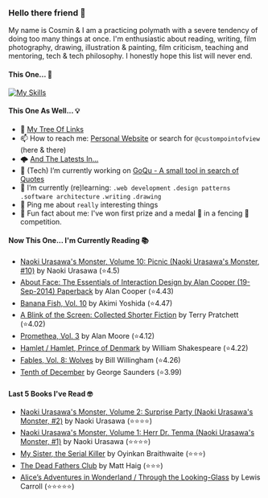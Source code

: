 ### Hello there friend 👋

My name is Cosmin & I am a practicing polymath with a severe tendency of doing too many things at once.
I'm enthusiastic about reading, writing, film photography, drawing, illustration & painting, film criticism, teaching and mentoring, tech & tech philosophy.
I honestly hope this list will never end.

#### This One... 🧠
[![My Skills](https://skillicons.dev/icons?i=linux,html,css,tailwind,js,ts,nextjs,gatsby,nodejs,react,go,py,dart,flutter,figma,webpack,electron,rabbitmq,raspberrypi,jenkins,netlify,ansible,aws,azure,gcp,mongodb,redis,sqlite,bash,powershell,docker,git,vscode&perline=15)](https://skillicons.dev)

#### This One As Well... 💡
- 🌲 [My Tree Of Links](https://linktr.ee/custompointofview)
- 📫 How to reach me: [Personal Website](https://custompointofview.com/) or search for `@custompointofview` (here & there)
- 🌩️ [And The Latests In...](https://custompointofview.com/latests)
- 🔭 (Tech) I’m currently working on [GoQu - A small tool in search of Quotes](https://github.com/custompointofview/goqu)
- 🌱 I’m currently (re)learning: `.web development` `.design patterns` `.software architecture` `.writing` `.drawing` 
- 💬 Ping me about `really` interesting things
- 🐡 Fun fact about me: I've won first prize and a medal 🥇 in a fencing 🤺 competition.

#### Now This One... I'm Currently Reading 📚
<!-- GOODREADS-LIST:START -->
- [Naoki Urasawa's Monster, Volume 10: Picnic (Naoki Urasawa's Monster, #10)](https://www.goodreads.com/review/show/6469273760?utm_medium=api&utm_source=rss) by Naoki Urasawa (⭐️4.5)
- [About Face: The Essentials of Interaction Design by Alan Cooper (19-Sep-2014) Paperback](https://www.goodreads.com/review/show/5957343999?utm_medium=api&utm_source=rss) by Alan Cooper (⭐️4.43)
- [Banana Fish, Vol. 10](https://www.goodreads.com/review/show/4602429210?utm_medium=api&utm_source=rss) by Akimi Yoshida (⭐️4.47)
- [A Blink of the Screen: Collected Shorter Fiction](https://www.goodreads.com/review/show/3570112383?utm_medium=api&utm_source=rss) by Terry Pratchett (⭐️4.02)
- [Promethea, Vol. 3](https://www.goodreads.com/review/show/3403029181?utm_medium=api&utm_source=rss) by Alan Moore (⭐️4.12)
- [Hamlet / Hamlet, Prince of Denmark](https://www.goodreads.com/review/show/3395531630?utm_medium=api&utm_source=rss) by William Shakespeare (⭐️4.22)
- [Fables, Vol. 8: Wolves](https://www.goodreads.com/review/show/3084491891?utm_medium=api&utm_source=rss) by Bill Willingham (⭐️4.26)
- [Tenth of December](https://www.goodreads.com/review/show/3349948960?utm_medium=api&utm_source=rss) by George Saunders (⭐️3.99)
<!-- GOODREADS-LIST:END -->

#### Last 5 Books I've Read 🤓
<!-- GOODREADS-READ-LIST:START -->
- [Naoki Urasawa's Monster, Volume 2: Surprise Party (Naoki Urasawa's Monster, #2)](https://www.goodreads.com/review/show/6452547810?utm_medium=api&utm_source=rss) by Naoki Urasawa (⭐⭐⭐⭐)
- [Naoki Urasawa's Monster, Volume 1: Herr Dr. Tenma (Naoki Urasawa's Monster, #1)](https://www.goodreads.com/review/show/6450984697?utm_medium=api&utm_source=rss) by Naoki Urasawa (⭐⭐⭐⭐)
- [My Sister, the Serial Killer](https://www.goodreads.com/review/show/6442443602?utm_medium=api&utm_source=rss) by Oyinkan Braithwaite (⭐⭐⭐)
- [The Dead Fathers Club](https://www.goodreads.com/review/show/6372456807?utm_medium=api&utm_source=rss) by Matt Haig (⭐⭐⭐)
- [Alice’s Adventures in Wonderland / Through the Looking-Glass](https://www.goodreads.com/review/show/5988311315?utm_medium=api&utm_source=rss) by Lewis Carroll (⭐⭐⭐⭐⭐)
<!-- GOODREADS-READ-LIST:END -->

<!-- #### Some Stats 👷 -->
<!--START_SECTION:waka-->
<!--END_SECTION:waka--> 

